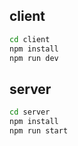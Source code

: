 ## client
``` bash
cd client
npm install
npm run dev
```

## server
``` bash
cd server
npm install
npm run start
```
